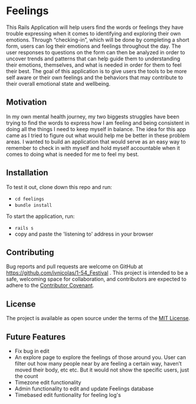 # Feelings 
This Rails Application will help users find the words or feelings they have trouble expressing when it comes to identifying and exploring their own emotions. Through “checking-in”, which will be done by completing a short form, users can log their emotions and feelings throughout the day. The user responses to questions on the form can then be analyzed in order to uncover trends and patterns that can help guide them to understanding their emotions, themselves, and what is needed in order for them to feel their best. The goal of this application is to give users the tools to be more self aware or their own feelings and the behaviors that may contribute to their overall emotional state and wellbeing. 


## Motivation 
In my own mental health journey, my two biggests struggles have been trying to find the words to express how I am feeling and being consistent in doing all the things I need to keep myself in balance. The idea for this app came as I tried to figure out what would help me be better in these problem areas. I wanted to build an application that would serve as an easy way to remember to check in with myself and hold myself accountable when it comes to doing what is needed for me to feel my best. 

## Installation
To test it out, clone down this repo and run:
- `cd feelings`
- `bundle install`

To start the application, run:
- `rails s`
- copy and paste the 'listening to' address in your browser
## Contributing 

Bug reports and pull requests are welcome on GitHub at https://github.com/ivnicolas/1-54_Festival . This project is intended to be a safe, welcoming space for collaboration, and contributors are expected to adhere to the [Contributor Covenant](https://www.contributor-covenant.org/).

## License

The project is available as open source under the terms of the [MIT License](http://www.opensource.org/licenses/mit-license).

## Future Features
- Fix bug in edit
- An explore page to explore the feelings of those around you. User can filter out how many people near by are feeling a certain way, haven’t moved their body, etc etc. But it would not show the specific users, just the count 
- Timezone edit functionality 
- Admin functionality to edit and update Feelings database 
- Timebased edit funtionality for feeling log's 

